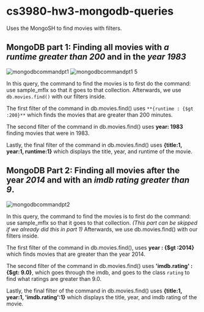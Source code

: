 # cs3980-hw3-mongodb-queries
Uses the MongoSH to find movies with filters.

## MongoDB part 1: Finding all movies with *a runtime greater than 200* and in the *year 1983*
![mongodbcommandpt1](https://github.com/plovanpete/cs3980-hw3-mongodb-queries/assets/145849883/fe595a60-66ca-4646-a0a8-720a92880a66)
![mongodbcommandpt1 5](https://github.com/plovanpete/cs3980-hw3-mongodb-queries/assets/145849883/7e8b807f-04f4-4262-a7d5-6baf7171714b)

In this query, the command to find the movies is to first do the command: use sample_mflx so that it goes to that collection.
Afterwards, we use ```db.movies.find()``` with our filters inside.

The first filter of the command in db.movies.find() uses ```**{runtime : {$gt :200}**``` which finds the movies that are greater than 200 minutes.

The second filter of the command in db.movies.find() uses **year: 1983** finding movies that were in 1983.

Lastly, the final filter of the command in db.movies.find() uses **{title:1, year:1, runtime:1}** which displays the title, year, and runtime of the movie.



## MongoDB Part 2: Finding all movies after the year *2014* and with an *imdb rating greater than 9*.
![mongodbcommandpt2](https://github.com/plovanpete/cs3980-hw3-mongodb-queries/assets/145849883/5b3079bd-4d01-447d-8862-7b7486b5688a)

In this query, the command to find the movies is to first do the command: use sample_mflx so that it goes to that collection. *(This part can be skipped if we already did this in part 1)*
Afterwards, we use db.movies.find() with our filters inside. 

The first filter of the command in db.movies.find(), uses **year : {$gt :2014}** which finds movies that are greater than the year 2014.

The second filter of the command in db.movies.find() uses **'imdb.rating' : {$gt: 9.0}**, which goes through the imdb, and goes to the class ```rating``` to find what ratings are greater than 9.0.

Lastly, the final filter of the command in db.movies.find() uses **{title:1, year:1, 'imdb.rating':1}** which displays the title, year, and imdb rating of the movie.
